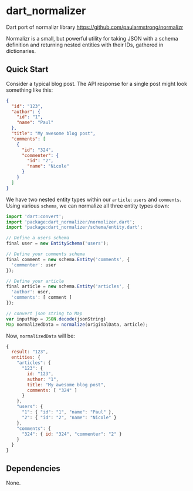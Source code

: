 # dart_normalizer

Dart port of normalizr library https://github.com/paularmstrong/normalizr

Normalizr is a small, but powerful utility for taking JSON with a schema definition and returning nested entities with their IDs, gathered in dictionaries.

## Quick Start

Consider a typical blog post. The API response for a single post might look something like this:

```json
{
  "id": "123",
  "author": {
    "id": "1",
    "name": "Paul"
  },
  "title": "My awesome blog post",
  "comments": [
    {
      "id": "324",
      "commenter": {
        "id": "2",
        "name": "Nicole"
      }
    }
  ]
}
```

We have two nested entity types within our `article`: `users` and `comments`. Using various `schema`, we can normalize all three entity types down:

```js
import 'dart:convert';
import 'package:dart_normalizer/normolizer.dart';
import 'package:dart_normalizer/schema/entity.dart';

// Define a users schema
final user = new EntitySchema('users');

// Define your comments schema
final comment = new schema.Entity('comments', {
  'commenter': user
});

// Define your article 
final article = new schema.Entity('articles', { 
  'author': user,
  'comments': [ comment ]
});

// convert json string to Map
var inputMap = JSON.decode(jsonString)
Map normalizedData = normalize(originalData, article);
```

Now, `normalizedData` will be:

```js
{
  result: "123",
  entities: {
    "articles": { 
      "123": { 
        id: "123",
        author: "1",
        title: "My awesome blog post",
        comments: [ "324" ]
      }
    },
    "users": {
      "1": { "id": "1", "name": "Paul" },
      "2": { "id": "2", "name": "Nicole" }
    },
    "comments": {
      "324": { id: "324", "commenter": "2" }
    }
  }
}
```

## Dependencies

None.


